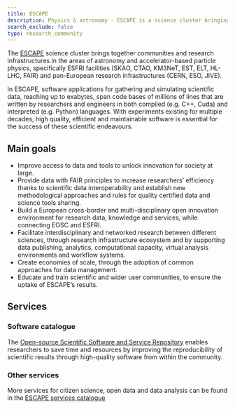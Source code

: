 ```yaml
---
title: ESCAPE
description: Physics & astronomy - ESCAPE is a science cluster bringing together communities & research infrastructure in the area of astronomy and particle physics
search_exclude: false
type: research_community
---
```


The [ESCAPE](https://projectescape.eu/) science cluster brings together communities and research infrastructures in the areas of astronomy and accelerator-based particle physics, specifically ESFRI facilities (SKAO, CTAO, KM3NeT, EST, ELT, HL-LHC, FAIR) and pan-European research infrastructures (CERN, ESO, JIVE). 

In ESCAPE, software applications for gathering and simulating scientific data, reaching up to exabytes, span code bases of millions of lines that are written by researchers and engineers in both compiled (e.g. C++, Cuda) and interpreted (e.g. Python) languages. With experiments existing for multiple decades, high quality, efficient and maintainable software is essential for the success of these scientific endeavours.

## Main goals

- Improve access to data and tools to unlock innovation for society at large.
- Provide data with FAIR principles to increase researchers’ efficiency thanks to scientific data interoperability and establish new methodological approaches and rules for quality certified data and science tools sharing.
- Build a European cross-border and multi-disciplinary open innovation environment for research data, knowledge and services, while connecting EOSC and ESFRI.
- Facilitate interdisciplinary and networked research between different sciences, through research infrastructure ecosystem and by supporting data publishing, analytics, computational capacity, virtual analysis environments and workflow systems.
- Create economies of scale, through the adoption of common approaches for data management.
- Educate and train scientific and wider user communities, to ensure the uptake of ESCAPE’s results.

## Services

### Software catalogue

The [Open-source Scientific Software and Service Repository](https://escape-ossr.gitlab.io/ossr-pages/) enables researchers to save time and resources by improving the reproducibility of scientific results through high-quality software from within the community.

### Other services

More services for citizen science, open data and data analysis can be found in the [ESCAPE services catalogue](https://projectescape.eu/services)
